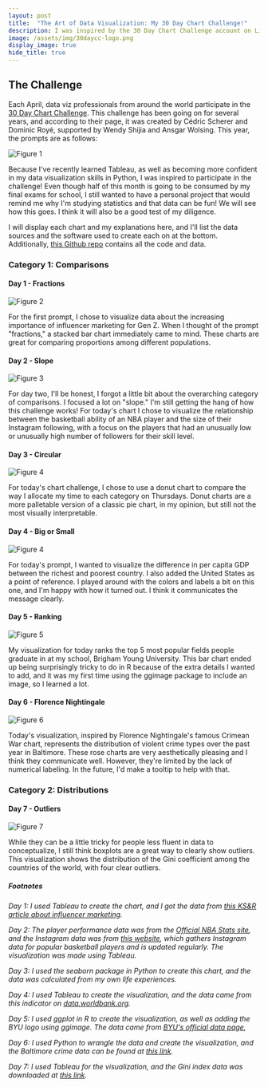 ```yaml
---
layout: post
title:  "The Art of Data Visualization: My 30 Day Chart Challenge!"
description: I was inspired by the 30 Day Chart Challenge account on LinkedIn. Can I make a data visualization each day in April that I'm proud to show off?
image: /assets/img/30daycc-logo.png
display_image: true
hide_title: true
---
```


## The Challenge

Each April, data viz professionals from around the world participate in the [30 Day Chart Challenge](https://www.linkedin.com/company/30daychartchallenge/posts/?feedView=all). This challenge has been going on for several years, and according to their page, it was created by Cédric Scherer and Dominic Royé, supported by Wendy Shijia and Ansgar Wolsing. This year, the prompts are as follows:

![Figure 1](https://sofiadscribner.github.io/insights-unlocked-blog/assets/img/prompts.jpg)

Because I've recently learned Tableau, as well as becoming more confident in my data visualization skills in Python, I was inspired to participate in the challenge! Even though half of this month is going to be consumed by my final exams for school, I still wanted to have a personal project that would remind me why I'm studying statistics and that data can be fun! We will see how this goes. I think it will also be a good test of my diligence.

I will display each chart and my explanations here, and I'll list the data sources and the software used to create each on at the bottom. Additionally, [this Github repo](https://github.com/sofiadscribner/30-day-chart-challenge) contains all the code and data.

### Category 1: Comparisons

#### Day 1 - Fractions

![Figure 2](https://sofiadscribner.github.io/insights-unlocked-blog/assets/img/day-1.png)

For the first prompt, I chose to visualize data about the increasing importance of influencer marketing for Gen Z. When I thought of the prompt "fractions," a stacked bar chart immediately came to mind. These charts are great for comparing proportions among different populations.

#### Day 2 - Slope

![Figure 3](https://sofiadscribner.github.io/insights-unlocked-blog/assets/img/day-2.png)

For day two, I'll be honest, I forgot a little bit about the overarching category of comparisons. I focused a lot on "slope." I'm still getting the hang of how this challenge works! For today's chart I chose to visualize the relationship between the basketball ability of an NBA player and the size of their Instagram following, with a focus on the players that had an unusually low or unusually high number of followers for their skill level.

#### Day 3 - Circular

![Figure 4](https://sofiadscribner.github.io/insights-unlocked-blog/assets/img/donut.png)

For today's chart challenge, I chose to use a donut chart to compare the way I allocate my time to each category on Thursdays. Donut charts are a more palletable version of a classic pie chart, in my opinion, but still not the most visually interpretable.

#### Day 4 - Big or Small

![Figure 4](https://sofiadscribner.github.io/insights-unlocked-blog/assets/img/gdp.png)

For today's prompt, I wanted to visualize the difference in per capita GDP between the richest and poorest country. I also added the United States as a point of reference. I played around with the colors and labels a bit on this one, and I'm happy with how it turned out. I think it communicates the message clearly.

#### Day 5 - Ranking

![Figure 5](https://sofiadscribner.github.io/insights-unlocked-blog/assets/img/byu_plot.png)

My visualization for today ranks the top 5 most popular fields people graduate in at my school, Brigham Young University. This bar chart ended up being surprisingly tricky to do in R because of the extra details I wanted to add, and it was my first time using the ggimage package to include an image, so I learned a lot.

#### Day 6 - Florence Nightingale

![Figure 6](https://sofiadscribner.github.io/insights-unlocked-blog/assets/img/crime.png)

Today's visualization, inspired by Florence Nightingale's famous Crimean War chart, represents the distribution of violent crime types over the past year in Baltimore. These rose charts are very aesthetically pleasing and I think they communicate well. However, they're limited by the lack of numerical labeling. In the future, I'd make a tooltip to help with that.

### Category 2: Distributions

#### Day 7 - Outliers

![Figure 7](https://sofiadscribner.github.io/insights-unlocked-blog/assets/img/gini.png)

While they can be a little tricky for people less fluent in data to conceptualize, I still think boxplots are a great way to clearly show outliers. This visualization shows the distribution of the Gini coefficient among the countries of the world, with four clear outliers.

##### Footnotes

*Day 1: I used Tableau to create the chart, and I got the data from [this KS&R article about influencer marketing](https://www.ksrinc.com/how-much-influence-influencers-have/).*

*Day 2: The player performance data was from the [Official NBA Stats site](https://www.nba.com/stats), and the Instagram data was from [this website](https://www.popularbasketballers.com/), which gathers Instagram data for popular basketball players and is updated regularly. The visualization was made using Tableau.*

*Day 3:  I used the seaborn package in Python to create this chart, and the data was calculated from my own life experiences.*

*Day 4: I used Tableau to create the visualization, and the data came from this indicator on [data.worldbank.org](https://data.worldbank.org/indicator/NY.GDP.PCAP.CD).*

*Day 5: I used ggplot in R to create the visualization, as well as adding the BYU logo using ggimage. The data came from [BYU's official data page](https://data.byu.edu/0000018f-0714-d406-a19f-c75e9aca0000/cds-2023-2024-pdf),*

*Day 6: I used Python to wrangle the data and create the visualization, and the Baltimore crime data can be found at [this link](https://data.baltimorecity.gov/datasets/baltimore::nibrs-group-a-crime-data/about).*

*Day 7: I used Tableau for the visualization, and the Gini index data was downloaded at [this link](https://worldpopulationreview.com/country-rankings/gini-coefficient-by-country).*